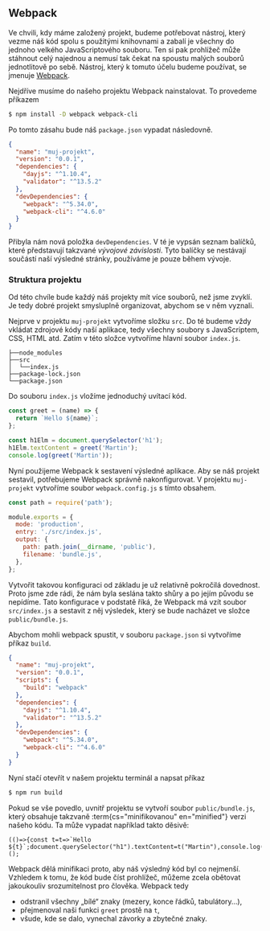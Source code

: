 ## Webpack

Ve chvili, kdy máme založený projekt, budeme potřebovat nástroj, který vezme náš kód spolu s použitými knihovnami a zabalí je všechny do jednoho velkého JavaScriptového souboru. Ten si pak prohlížeč může stáhnout celý najednou a nemusí tak čekat na spoustu malých souborů jednotlitově po sebě. Nástroj, který k tomuto účelu budeme používat, se jmenuje [Webpack](https://webpack.js.org).

Nejdříve musíme do našeho projektu Webpack nainstalovat. To provedeme příkazem

```sh
$ npm install -D webpack webpack-cli
```

Po tomto zásahu bude náš `package.json` vypadat následovně.

```json
{
  "name": "muj-projekt",
  "version": "0.0.1",
  "dependencies": {
    "dayjs": "^1.10.4",
    "validator": "^13.5.2"
  },
  "devDependencies": {
    "webpack": "^5.34.0",
    "webpack-cli": "^4.6.0"
  }
}
```

Přibyla nám nová položka `devDependencies`. V té je vypsán seznam balíčků, které představují takzvané *vývojové závislosti*. Tyto balíčky se nestávají součástí naší výsledné stránky, používáme je pouze během vývoje.

### Struktura projektu

Od této chvíle bude každý náš projekty mít více souborů, než jsme zvyklí. Je tedy dobré projekt smysluplně organizovat, abychom se v něm vyznali.

Nejprve v projektu `muj-projekt` vytvoříme složku `src`. Do té budeme vždy vkládat zdrojové kódy naší aplikace, tedy všechny soubory s JavaScriptem, CSS, HTML atd. Zatím v této složce vytvoříme hlavní soubor `index.js`.

```
├──node_modules
├──src
│  └──index.js
├──package-lock.json
└──package.json
```

Do souboru `index.js` vložíme jednoduchý uvítací kód.

```js
const greet = (name) => {
  return `Hello ${name}`;
};

const h1Elm = document.querySelector('h1');
h1Elm.textContent = greet('Martin');
console.log(greet('Martin'));
```

Nyní použijeme Webpack k sestavení výsledné aplikace. Aby se náš projekt sestavil, potřebujeme Webpack správně nakonfigurovat. V projektu `muj-projekt` vytvoříme soubor `webpack.config.js` s tímto obsahem.

```js
const path = require('path');

module.exports = {
  mode: 'production',
  entry: './src/index.js',
  output: {
    path: path.join(__dirname, 'public'),
    filename: 'bundle.js',
  },
};
```

Vytvořit takovou konfiguraci od základu je už relativně pokročilá dovednost. Proto jsme zde rádi, že nám byla seslána takto shůry a po jejím původu se nepídíme. Tato konfigurace v podstatě říká, že Webpack má vzít soubor `src/index.js` a sestavit z něj výsledek, který se bude nacházet ve složce `public/bundle.js`.

Abychom mohli webpack spustit, v souboru `package.json` si vytvoříme příkaz `build`.

```json
{
  "name": "muj-projekt",
  "version": "0.0.1",
  "scripts": {
    "build": "webpack"
  },
  "dependencies": {
    "dayjs": "^1.10.4",
    "validator": "^13.5.2"
  },
  "devDependencies": {
    "webpack": "^5.34.0",
    "webpack-cli": "^4.6.0"
  }
}
```

Nyní stačí otevřít v našem projektu terminál a napsat příkaz

```sh
$ npm run build
```

Pokud se vše povedlo, uvnitř projektu se vytvoří soubor `public/bundle.js`, který obsahuje takzvaně :term{cs="minifikovanou" en="minified"} verzi našeho kódu. Ta může vypadat například takto děsivě:

```
(()=>{const t=t=>`Hello ${t}`;document.querySelector("h1").textContent=t("Martin"),console.log(t("Martin"))})();
```

Webpack dělá minifikaci proto, aby náš výsledný kód byl co nejmenší. Vzhledem k tomu, že kód bude číst prohlížeč, můžeme zcela obětovat jakoukouliv srozumitelnost pro člověka. Webpack tedy

- odstranil všechny „bílé“ znaky (mezery, konce řádků, tabulátory…),
- přejmenoval naši funkci `greet` prostě na `t`,
- všude, kde se dalo, vynechal závorky a zbytečné znaky.
